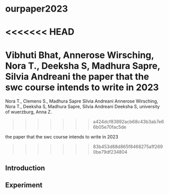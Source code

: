 # ourpaper2023
<<<<<<< HEAD
=======
Vibhuti Bhat, Annerose Wirsching, Nora T., Deeksha S, Madhura Sapre, Silvia Andreani
the paper that the swc course intends to write in 2023
=======
Nora T., Clemens S., 
Madhura Sapre
Silvia Andreani
Annerose Wirsching, Nora T., Deeksha S, Madhura Sapre, Silvia Andreani
Deeksha S, university of wuerzburg, Anna Z.
>>>>>>> a424dcf83892acb68c43b3ab7e66b05e70fac5de

the paper that the swc course intends to write in 2023
>>>>>>> 83b453d88d865f8468275a1f2690be79df234804

## Introduction

## Experiment

